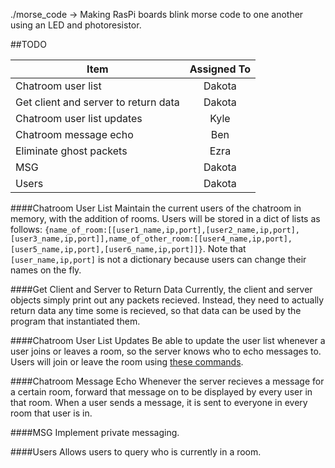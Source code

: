 ./morse_code -> Making RasPi boards blink morse code to one another using
an LED and photoresistor.

##TODO

|Item|Assigned To|
|---|:---:|
|Chatroom user list| Dakota
|Get client and server to return data| Dakota
|Chatroom user list updates| Kyle
|Chatroom message echo| Ben
|Eliminate ghost packets| Ezra
|MSG| Dakota
|Users| Dakota


####Chatroom User List
Maintain the current users of the chatroom in memory, with the addition of rooms. Users will be stored in a dict of lists as follows:  `{name_of_room:[[user1_name,ip,port],[user2_name,ip,port],[user3_name,ip,port]],name_of_other_room:[[user4_name,ip,port],[user5_name,ip,port],[user6_name,ip,port]]}`. Note that `[user_name,ip,port]` is not a dictionary because users can change their names on the fly.

####Get Client and Server to Return Data
Currently, the client and server objects simply print out any packets recieved. Instead, they need to actually return data any time some is recieved, so that data can be used by the program that instantiated them.

####Chatroom User List Updates
Be able to update the user list whenever a user joins or leaves a room, so the server knows who to echo messages to. Users will join or leave the room using [these commands](http://www.ircbeginner.com/ircinfo/ircc-commands.html).

####Chatroom Message Echo
Whenever the server recieves a message for a certain room, forward that message on to be displayed by every user in that room. When a user sends a message, it is sent to everyone in every room that user is in.

####MSG
Implement private messaging.

####Users
Allows users to query who is currently in a room.
